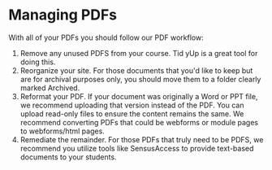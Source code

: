 # Managing PDFs

With all of your PDFs you should follow our PDF workflow:
1. Remove any unused PDFS from your course. Tid yUp is a great tool for doing this.
2. Reorganize your site. For those documents that you'd like to keep but are for archival purposes only, you should move them to a folder clearly marked Archived.
3. Reformat your PDF. If your document was originally a Word or PPT file, we recommend uploading that version instead of the PDF. You can upload read-only files to ensure the content remains the same. We recommend converting PDFs that could be webforms or module pages to webforms/html pages.
4. Remediate the remainder. For those PDFs that truly need to be PDFS, we recommend you utilize tools like SensusAccess to provide text-based documents to your students.
